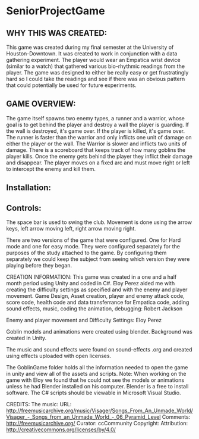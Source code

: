 # SeniorProjectGame
## WHY THIS WAS CREATED: 
This game was created during my final semester at the University of Houston-Downtown. It was created to work in conjunction with a data
gathering experiment. The player would wear an Empatica wrist device (similar to a watch) that gathered various bio-rhythmic readings from 
the player.  The game was designed to either be really easy or get frustratingly hard so I could take the readings and see if there was 
an obvious pattern that could potentially be used for future experiments. 

## GAME OVERVIEW: 
The game itself spawns two enemy types, a runner and a warrior, whose goal is to get behind the player and destroy a wall the player is
guarding. If the wall is destroyed, it's game over. If the player is killed, it's game over.  The runner is faster than the warrior and only inflicts one unit of damage on either the player or the wall. The Warrior is slower and inflicts two units of damage. There is a scoreboard that keeps track of how many goblins the player kills. Once the enemy gets behind the player they inflict their damage and disappear. The player moves on a fixed arc and must move right or left to intercept the enemy and kill them.  
## Installation:


## Controls: 
The space bar is used to swing the club.
Movement is done using the arrow keys, left arrow moving left, right arrow moving right. 

There are two versions of the game that were configured. One for Hard mode and one for easy mode. They were configured separately for 
the purposes of the study attached to the game.  By configuring them separately we could keep the subject from seeing which version they
were playing before they began.  

CREATION INFORMATION:
This game was created in a one and a half month period using Unity and coded in C#. Eloy Perez aided me with creating the difficulty 
settings as specified and with the enemy and player movement. 
Game Design, Asset creation, player and enemy attack code, score code, health code and data transferrance for Empatica code, adding sound effects, music, coding the animation, debugging: 
Robert Jackson

Enemy and player movement and Difficulty Settings: Eloy Perez

Goblin models and animations were created using blender. Background was created in Unity. 

The music and sound effects were found on sound-effects .org and created using effects uploaded with open licenses.

The GoblinGame folder holds all the information needed to open the game in unity and view all of the assets and scripts. 
Note: When working on the game with Eloy we found that he could not see the models or animations unless he had Blender installed on his computer.  Blender is a free to install software.  The C# scripts should be viewable in Microsoft Visual Studio. 

CREDITS: 
The music:
URL: http://freemusicarchive.org/music/Visager/Songs_From_An_Unmade_World/Visager_-_Songs_from_an_Unmade_World_-_06_Pyramid_Level
Comments: http://freemusicarchive.org/
Curator: ccCommunity
Copyright: Attribution: http://creativecommons.org/licenses/by/4.0/
